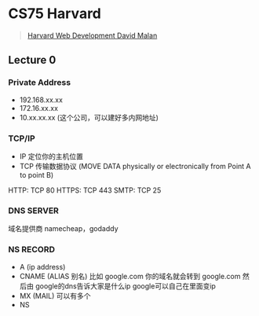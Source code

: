 # CS75 Harvard

> [Harvard Web Development David Malan](https://www.youtube.com/watch?v=8KuO4r5CHjM&index=1&t=854s&list=WL)


## Lecture 0

### Private Address

* 192.168.xx.xx
* 172.16.xx.xx
* 10.xx.xx.xx (这个公司，可以建好多内网地址)

### TCP/IP

* IP 定位你的主机位置
* TCP 传输数据协议 (MOVE DATA physically or electronically from Point A to point B)

HTTP: TCP 80
HTTPS: TCP 443
SMTP: TCP 25
### DNS SERVER

域名提供商 namecheap，godaddy

### NS RECORD

* A     (ip address)
* CNAME (ALIAS 别名) 比如 google.com 你的域名就会转到 google.com 然后由 google的dns告诉大家是什么ip google可以自己在里面变ip
* MX    (MAIL) 可以有多个
* NS



